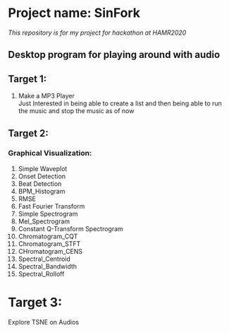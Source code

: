 # Project name: SinFork
<i>This repository is for my project for hackathon at HAMR2020</i>

## Desktop program for playing around with audio

## Target 1:
<ol>
<li>Make a MP3 Player</li>
  Just Interested in being able to create a list and then being able to run the music and stop the music as of now
</ol>

## Target 2:

### Graphical Visualization:
<ol>
  <li>Simple Waveplot</li>
  <li>Onset Detection</li>
  <li>Beat Detection</li>
  <li>BPM_Histogram</li>
  <li>RMSE</li>
  <li>Fast Fourier Transform</li>
  <li>Simple Spectrogram</li>
  <li>Mel_Spectrogram</li>
  <li>Constant Q-Transform Spectrogram</li>
  <li>Chromatogram_CQT</li>
  <li>Chromatogram_STFT</li>
  <li> CHromatogram_CENS</li>
  <li>Spectral_Centroid</li>
  <li>Spectral_Bandwidth</li>
  <li>Spectral_Rolloff</li>
 </ol>
 
# Target 3:
Explore TSNE on Audios
